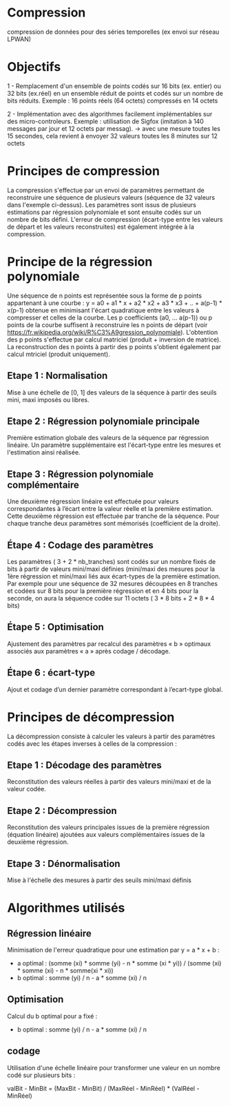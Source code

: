# Compression
compression de données pour des séries temporelles (ex envoi sur réseau LPWAN)

# Objectifs
1 - Remplacement d'un ensemble de points codés sur 16 bits (ex. entier) ou 32 bits (ex.réel) en un ensemble réduit de points et codés sur un nombre de bits réduits.
Exemple : 16 points réels (64 octets) compressés en 14 octets

2 - Implémentation avec des algorithmes facilement implémentables sur des micro-controleurs.
Exemple : utilisation de Sigfox (imitation à 140 messages par jour et 12 octets par messag).
-> avec une mesure toutes les 15 secondes, cela revient à envoyer 32 valeurs toutes les 8 minutes sur 12 octets

# Principes de compression
La compression s'effectue par un envoi de paramètres permettant de reconstruire une séquence de plusieurs valeurs (séquence de 32 valeurs dans l'exemple ci-dessus). Les paramètres sont issus de plusieurs estimations par régression polynomiale et sont ensuite codés sur un nombre de bits défini.
L'erreur de compression (écart-type entre les valeurs de départ et les valeurs reconstruites) est également intégrée à la compression.
# Principe de la régression polynomiale
Une séquence de n points est représentée sous la forme de p points appartenant à une courbe : y = a0 + a1 * x + a2 * x2 + a3 * x3 + .. + a(p-1) * x(p-1) obtenue en minimisant l'écart quadratique entre les valeurs à compresser et celles de la courbe. Les p coefficients (a0, ... a(p-1)) ou p points de la courbe suffisent à reconstruire les n points de départ (voir https://fr.wikipedia.org/wiki/R%C3%A9gression_polynomiale).
L'obtention des p points s'effectue par calcul matriciel (produit + inversion de matrice). La reconstruction des n points à partir des p points s'obtient également par calcul mtriciel (produit uniquement).
## Etape 1 : Normalisation
Mise à une échelle de \[0, 1\] des valeurs de la séquence à partir des seuils mini, maxi imposés ou libres.
## Etape 2 : Régression polynomiale principale
Première estimation globale des valeurs de la séquence par régression linéaire.  Un paramètre supplémentaire est l'écart-type entre les mesures et l'estimation ainsi réalisée.
## Etape 3 : Régression polynomiale complémentaire
Une deuxième régression linéaire est effectuée pour valeurs correspondantes à l’écart entre la valeur réelle et la première estimation. Cette deuxième régression est effectuée par tranche de la séquence. Pour chaque tranche deux paramètres sont mémorisés (coefficient de la droite).
## Étape 4 : Codage des paramètres 
Les paramètres ( 3 + 2 * nb_tranches) sont codés sur un nombre fixés de bits à partir de valeurs mini/maxi définies (mini/maxi des mesures pour la 1ère régression et mini/maxi liés aux écart-types de la première estimation.
Par exemple pour une séquence de 32 mesures découpées en 8 tranches et codées sur 8 bits pour la première régression et en 4 bits pour la seconde, on aura la séquence codée sur 11 octets ( 3 * 8 bits + 2 * 8 * 4 bits)
## Étape 5 : Optimisation
Ajustement des paramètres par recalcul des paramètres « b » optimaux associés aux paramètres « a » après codage / décodage.
## Étape 6 : écart-type
Ajout et codage d’un dernier paramètre correspondant à l’ecart-type global.

# Principes de décompression
La décompression consiste à calculer les valeurs à partir des paramètres codés avec les étapes inverses à celles de la compression :
## Etape 1 : Décodage des paramètres
Reconstitution des valeurs réelles à partir des valeurs mini/maxi et de la valeur codée.
## Etape 2 : Décompression
Reconstitution des valeurs principales issues de la première régression (équation linéaire) ajoutées aux valeurs complémentaires issues de la deuxième régression.
## Etape 3 : Dénormalisation
Mise à l'échelle des mesures à partir des seuils mini/maxi définis

# Algorithmes utilisés
## Régression linéaire
Minimisation de l'erreur quadratique pour une estimation par y = a * x + b :
- a optimal : (somme (xi) * somme (yi) - n * somme (xi * yi)) / (somme (xi) * somme (xi) - n * somme(xi * xi))
- b optimal : somme (yi) / n - a * somme (xi) / n
## Optimisation
Calcul du b optimal pour a fixé :
- b optimal : somme (yi) / n - a * somme (xi) / n
## codage
Utilisation d'une échelle linéaire pour transformer une valeur en un nombre codé sur plusieurs bits : 

  valBit - MinBit = (MaxBit - MinBit) / (MaxRéel - MinRéel) * (ValRéel - MinRéel)

